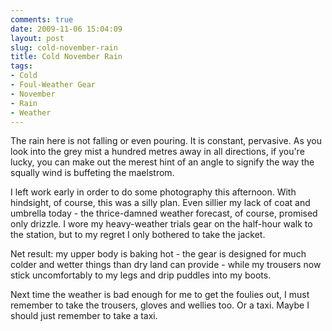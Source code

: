 ```yaml
---
comments: true
date: 2009-11-06 15:04:09
layout: post
slug: cold-november-rain
title: Cold November Rain
tags:
- Cold
- Foul-Weather Gear
- November
- Rain
- Weather
---
```


The rain here is not falling or even pouring. It is constant, pervasive. As you look into the grey mist a hundred metres away in all directions, if you're lucky, you can make out the merest hint of an angle to signify the way the squally wind is buffeting the maelstrom.

I left work early in order to do some photography this afternoon. With hindsight, of course, this was a silly plan. Even sillier my lack of coat and umbrella today - the thrice-damned weather forecast, of course, promised only drizzle. I wore my heavy-weather trials gear on the half-hour walk to the station, but to my regret I only bothered to take the jacket.

Net result: my upper body is baking hot - the gear is designed for much colder and wetter things than dry land can provide - while my trousers now stick uncomfortably to my legs and drip puddles into my boots.

Next time the weather is bad enough for me to get the foulies out, I must remember to take the trousers, gloves and wellies too. Or a taxi. Maybe I should just remember to take a taxi. 
